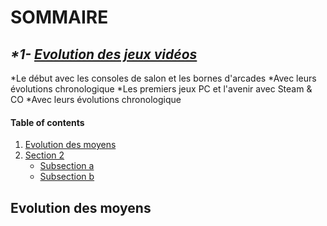 # **SOMMAIRE**

## _*1- [Evolution des jeux vidéos](https://github.com/kevinniel/jeux-video/blob/master/Histoire/Evolution_JV.md)_

  *Le début avec les consoles de salon et les bornes d'arcades
    *Avec leurs évolutions chronologique
  *Les premiers jeux PC et l'avenir avec Steam & CO
    *Avec leurs évolutions chronologique

#### Table of contents

1. [Evolution des moyens](https://github.com/kevinniel/jeux-video/blob/master/Histoire/Evolution_des_moyens.md)
2. [Section 2](#section-2)
    - [Subsection a](#subsection-a)
    - [Subsection b](#subsection-b)

 ## Evolution des moyens
